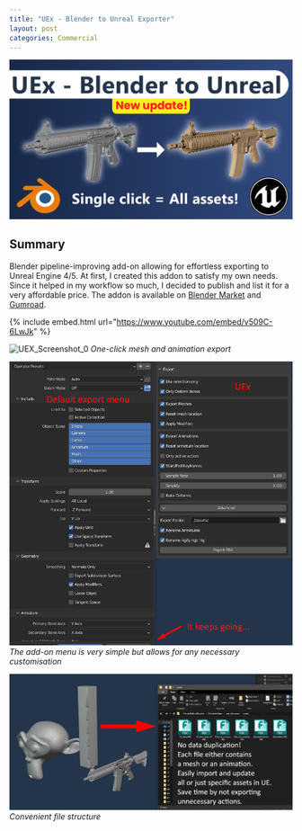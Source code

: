 ```yaml
---
title: "UEx - Blender to Unreal Exporter"
layout: post
categories: Commercial
---
```


![UEx_Thumbnail](/assets/img/uex/uex_thumbnail.png)


## Summary

Blender pipeline-improving add-on allowing for effortless exporting to Unreal Engine 4/5. At first, I created this addon to satisfy my own needs. Since it helped in my workflow so much, I decided to publish and list it for a very affordable price. The addon is available on [Blender Market](https://blendermarket.com/products/uex-blender-to-unreal) and [Gumroad](https://pawelwilczewski.gumroad.com/l/uex-blender-to-unreal).

{% include embed.html url="https://www.youtube.com/embed/v509C-6LwJk" %}

![UEX_Screenshot_0](/assets/img/uex/blender-unreal-comparison-optimized-giga.gif)
*One-click mesh and animation export*

![UEX_Screenshot_1](/assets/img/uex/default_vs_uex.png)
*The add-on menu is very simple but allows for any necessary customisation*

![UEX_Screenshot_3](/assets/img/uex/one_click.png)
*Convenient file structure*
